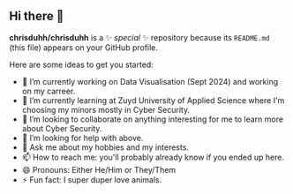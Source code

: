 ## Hi there 👋


**chrisduhh/chrisduhh** is a ✨ _special_ ✨ repository because its `README.md` (this file) appears on your GitHub profile.

Here are some ideas to get you started:

- 🔭 I’m currently working on Data Visualisation (Sept 2024) and working on my carreer.
- 🌱 I’m currently learning at Zuyd University of Applied Science where I'm choosing my minors mostly in Cyber Security.
- 👯 I’m looking to collaborate on anything interesting for me to learn more about Cyber Security.
- 🤔 I’m looking for help with above.
- 💬 Ask me about my hobbies and my interests.
- 📫 How to reach me: you'll probably already know if you ended up here.
- 😄 Pronouns: Either He/Him or They/Them
- ⚡ Fun fact: I super duper love animals.

